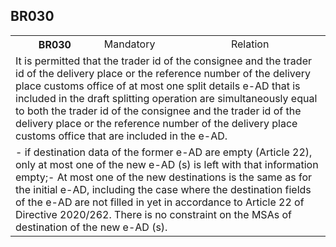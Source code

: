 ## BR030
<table>
 <tr>
  <th>
   BR030
  </th>
  <td>
   Mandatory
  </td>
  <td>
   Relation
  </td>
 </tr>
 <tr>
  <td colspan="3">
   It is permitted that the trader id of the consignee and the trader id of the delivery place or the reference number of the delivery place customs office of at most one split details e-AD that is included in the draft splitting operation are simultaneously equal to both the trader id of the consignee and the trader id of the delivery place or the reference number of the delivery place customs office that are included in the e-AD.
  </td>
 </tr>
 <tr>
  <td colspan="3">
   - if destination data of the former e-AD are empty (Article 22), only at most one of the new e-AD (s) is left with that information empty;- At most one of the new destinations is the same as for the initial e-AD, including the case where the destination fields of the e-AD are not filled in yet in accordance to Article 22 of Directive 2020/262. There is no constraint on the MSAs of destination of the new e-AD (s).
  </td>
 </tr>
</table>

